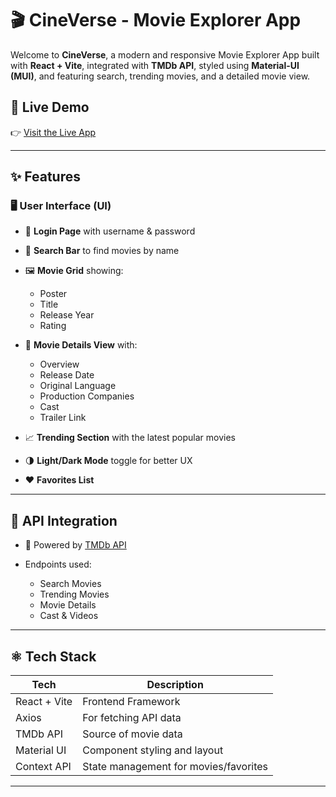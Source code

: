 # 🎬 CineVerse - Movie Explorer App

Welcome to **CineVerse**, a modern and responsive Movie Explorer App built with **React + Vite**, integrated with **TMDb API**, styled using **Material-UI (MUI)**, and featuring search, trending movies, and a detailed movie view.

## 🚀 Live Demo

👉 [Visit the Live App](https://niroshmovie.netlify.app/) 

---

## ✨ Features

### 🖥️ User Interface (UI)

- 🔐 **Login Page** with username & password
- 🔎 **Search Bar** to find movies by name
- 🖼️ **Movie Grid** showing:
  - Poster
  - Title
  - Release Year
  - Rating
- 📄 **Movie Details View** with:
  - Overview
  - Release Date
  - Original Language
  - Production Companies
  - Cast
  - Trailer Link
    
- 📈 **Trending Section** with the latest popular movies
- 🌗 **Light/Dark Mode** toggle for better UX
- ❤️ **Favorites List** 

---

## 🔌 API Integration

- 🎥 Powered by [TMDb API](https://developers.themoviedb.org/3)
  
- Endpoints used:
  - Search Movies
  - Trending Movies
  - Movie Details
  - Cast & Videos

---

## ⚛️ Tech Stack

| Tech         | Description                           |
|--------------|---------------------------------------|
| React + Vite | Frontend Framework                    |
| Axios        | For fetching API data                 |
| TMDb API     | Source of movie data                  |
| Material UI  | Component styling and layout          |
| Context API  | State management for movies/favorites |

---



